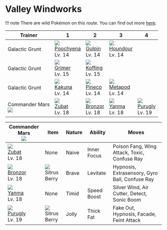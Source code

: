 # Valley Windworks

!!! note
    There are wild Pokémon on this route. You can find out more [here](../../wild_pokemon/valley_windworks/).


Trainer                     | 1                                 | 2                               | 3                                | 4
---                         | ---                               | ---                             | ---                              | ---
Galactic Grunt              | ![][261]<br>[Poochyena]<br>Lv. 14 | ![][316]<br>[Gulpin]<br>Lv. 14  | ![][228]<br>[Houndour]<br>Lv. 14 | &nbsp;
Galactic Grunt              | ![][088]<br>[Grimer]<br>Lv. 15    | ![][109]<br>[Koffing]<br>Lv. 15 | &nbsp;                           | &nbsp;
Galactic Grunt              | ![][014]<br>[Kakuna]<br>Lv. 14    | ![][204]<br>[Pineco]<br>Lv. 14  | ![][011]<br>[Metapod]<br>Lv. 14  | &nbsp;
Commander Mars<br>![][mars] | ![][041]<br>[Zubat]<br>Lv. 18     | ![][436]<br>[Bronzor]<br>Lv. 18 | ![][193]<br>[Yanma]<br>Lv. 18    | ![][432]<br>[Purugly]<br>Lv. 19

Commander Mars<br>![][mars]     | Item                              | Nature | Ability     | Moves
---                             | ---                               | ---    | ---         | ---
![][041]<br>[Zubat]<br>Lv. 18   | None                              | Naive  | Inner Focus | Poison Fang, Wing Attack, Toxic, Confuse Ray
![][436]<br>[Bronzor]<br>Lv. 18 | ![][sitrus-berry]<br>Sitrus Berry | Brave  | Levitate    | Hypnosis, Extrasensory, Gyro Ball, Confuse Ray
![][193]<br>[Yanma]<br>Lv. 18   | None                              | Timid  | Speed Boost | Silver Wind, Air Cutter, Detect, Sonic Boom
![][432]<br>[Purugly]<br>Lv. 19 | ![][sitrus-berry]<br>Sitrus Berry | Jolly  | Thick Fat   | Fake Out, Hypnosis, Facade, Feint Attack

[Metapod]: ../../pokemon_changes/011/
[Kakuna]: ../../pokemon_changes/014/
[Zubat]: ../../pokemon_changes/041/
[Grimer]: ../../pokemon_changes/088/
[Koffing]: ../../pokemon_changes/109/
[Yanma]: ../../pokemon_changes/193/
[Pineco]: ../../pokemon_changes/204/
[Houndour]: ../../pokemon_changes/228/
[Poochyena]: ../../pokemon_changes/261/
[Gulpin]: ../../pokemon_changes/316/
[Purugly]: ../../pokemon_changes/432/
[Bronzor]: ../../pokemon_changes/436/
[sitrus-berry]: ../img/items/sitrus-berry.png
[011]: ../img/pokemon/011.png
[014]: ../img/pokemon/014.png
[041]: ../img/pokemon/041.png
[088]: ../img/pokemon/088.png
[109]: ../img/pokemon/109.png
[193]: ../img/pokemon/193.png
[204]: ../img/pokemon/204.png
[228]: ../img/pokemon/228.png
[261]: ../img/pokemon/261.png
[316]: ../img/pokemon/316.png
[432]: ../img/pokemon/432.png
[436]: ../img/pokemon/436.png
[mars]: ../img/trainer/mars.png
